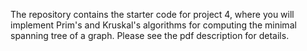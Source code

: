 The repository contains the starter code for project 4, where you will implement Prim's and Kruskal's algorithms for computing the minimal spanning tree of a graph.
Please see the pdf description for details.
